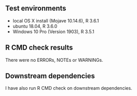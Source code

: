 ## Test environments
* local OS X install (Mojave 10.14.6), R 3.6.1
* ubuntu 18.04, R 3.6.0
* Windows 10 Pro (Version 1903), R 3.5.1

## R CMD check results
There were no ERRORs, NOTEs or WARNINGs.

## Downstream dependencies
I have also run R CMD check on downstream dependencies.
